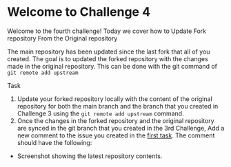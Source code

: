 # Welcome to Challenge 4

Welcome to the fourth challenge!
Today we cover how to Update Fork repository From the Original repository

The main repository has been updated since the last fork that all of you created. The goal is to updated the forked repository with the changes made in the original repository. This can be done with the git command of ``git remote add upstream``

Task

1. Update your forked repository locally with the content of the original repository for both the main branch and the branch that you created in Challenge 3 using the ``git remote add upstream`` command.
2. Once the changes in the forked repository and the original repository are synced in the git branch that you created in the 3rd Challenge, Add a new comment to the issue you created in the [first task](https://github.com/scaleracademy/scaler-september-open-source-challenge/blob/main/Challenges/challenge_1.md). The comment should have the following:

- Screenshot showing the latest repository contents.
